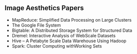 <h2>Image Aesthetics Papers</h2>


<ul>

                             

 <li><a target="_blank" href="https://github.com/manjunath5496/Classic-Big-Data-Papers/blob/master/cbd(1).pdf" style="text-decoration:none;">MapReduce: Simplified Data Processing on Large Clusters</a></li>

 <li><a target="_blank" href="https://github.com/manjunath5496/Classic-Big-Data-Papers/blob/master/cbd(2).pdf" style="text-decoration:none;">The Google File System</a></li>

<li><a target="_blank" href="https://github.com/manjunath5496/Classic-Big-Data-Papers/blob/master/cbd(3).pdf" style="text-decoration:none;">Bigtable: A Distributed Storage System for Structured Data</a></li>
 <li><a target="_blank" href="https://github.com/manjunath5496/Classic-Big-Data-Papers/blob/master/cbd(4).pdf" style="text-decoration:none;">Dremel: Interactive Analysis of WebScale Datasets</a></li>                              
<li><a target="_blank" href="https://github.com/manjunath5496/Classic-Big-Data-Papers/blob/master/cbd(5).pdf" style="text-decoration:none;">Hive – A Petabyte Scale Data Warehouse Using Hadoop</a></li>
<li><a target="_blank" href="https://github.com/manjunath5496/Classic-Big-Data-Papers/blob/master/cbd(6).pdf" style="text-decoration:none;">Spark: Cluster Computing withWorking Sets</a></li>
 </ul>
